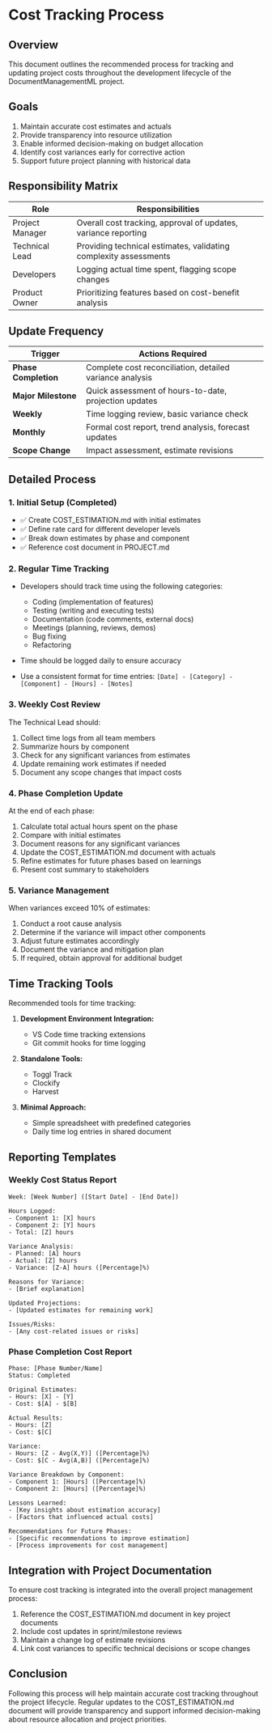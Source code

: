# Cost Tracking Process

## Overview

This document outlines the recommended process for tracking and updating project costs throughout the development lifecycle of the DocumentManagementML project.

## Goals

1. Maintain accurate cost estimates and actuals
2. Provide transparency into resource utilization
3. Enable informed decision-making on budget allocation
4. Identify cost variances early for corrective action
5. Support future project planning with historical data

## Responsibility Matrix

| Role | Responsibilities |
|------|------------------|
| Project Manager | Overall cost tracking, approval of updates, variance reporting |
| Technical Lead | Providing technical estimates, validating complexity assessments |
| Developers | Logging actual time spent, flagging scope changes |
| Product Owner | Prioritizing features based on cost-benefit analysis |

## Update Frequency

| Trigger | Actions Required |
|---------|------------------|
| **Phase Completion** | Complete cost reconciliation, detailed variance analysis |
| **Major Milestone** | Quick assessment of hours-to-date, projection updates |
| **Weekly** | Time logging review, basic variance check |
| **Monthly** | Formal cost report, trend analysis, forecast updates |
| **Scope Change** | Impact assessment, estimate revisions |

## Detailed Process

### 1. Initial Setup (Completed)

- ✅ Create COST_ESTIMATION.md with initial estimates
- ✅ Define rate card for different developer levels
- ✅ Break down estimates by phase and component
- ✅ Reference cost document in PROJECT.md

### 2. Regular Time Tracking

- Developers should track time using the following categories:
  - Coding (implementation of features)
  - Testing (writing and executing tests)
  - Documentation (code comments, external docs)
  - Meetings (planning, reviews, demos)
  - Bug fixing
  - Refactoring

- Time should be logged daily to ensure accuracy
- Use a consistent format for time entries: `[Date] - [Category] - [Component] - [Hours] - [Notes]`

### 3. Weekly Cost Review

The Technical Lead should:

1. Collect time logs from all team members
2. Summarize hours by component
3. Check for any significant variances from estimates
4. Update remaining work estimates if needed
5. Document any scope changes that impact costs

### 4. Phase Completion Update

At the end of each phase:

1. Calculate total actual hours spent on the phase
2. Compare with initial estimates
3. Document reasons for any significant variances
4. Update the COST_ESTIMATION.md document with actuals
5. Refine estimates for future phases based on learnings
6. Present cost summary to stakeholders

### 5. Variance Management

When variances exceed 10% of estimates:

1. Conduct a root cause analysis
2. Determine if the variance will impact other components
3. Adjust future estimates accordingly
4. Document the variance and mitigation plan
5. If required, obtain approval for additional budget

## Time Tracking Tools

Recommended tools for time tracking:

1. **Development Environment Integration:**
   - VS Code time tracking extensions
   - Git commit hooks for time logging

2. **Standalone Tools:**
   - Toggl Track
   - Clockify
   - Harvest

3. **Minimal Approach:**
   - Simple spreadsheet with predefined categories
   - Daily time log entries in shared document

## Reporting Templates

### Weekly Cost Status Report

```
Week: [Week Number] ([Start Date] - [End Date])

Hours Logged:
- Component 1: [X] hours
- Component 2: [Y] hours
- Total: [Z] hours

Variance Analysis:
- Planned: [A] hours
- Actual: [Z] hours
- Variance: [Z-A] hours ([Percentage]%)

Reasons for Variance:
- [Brief explanation]

Updated Projections:
- [Updated estimates for remaining work]

Issues/Risks:
- [Any cost-related issues or risks]
```

### Phase Completion Cost Report

```
Phase: [Phase Number/Name]
Status: Completed

Original Estimates:
- Hours: [X] - [Y]
- Cost: $[A] - $[B]

Actual Results:
- Hours: [Z]
- Cost: $[C]

Variance:
- Hours: [Z - Avg(X,Y)] ([Percentage]%)
- Cost: $[C - Avg(A,B)] ([Percentage]%)

Variance Breakdown by Component:
- Component 1: [Hours] ([Percentage]%)
- Component 2: [Hours] ([Percentage]%)

Lessons Learned:
- [Key insights about estimation accuracy]
- [Factors that influenced actual costs]

Recommendations for Future Phases:
- [Specific recommendations to improve estimation]
- [Process improvements for cost management]
```

## Integration with Project Documentation

To ensure cost tracking is integrated into the overall project management process:

1. Reference the COST_ESTIMATION.md document in key project documents
2. Include cost updates in sprint/milestone reviews
3. Maintain a change log of estimate revisions
4. Link cost variances to specific technical decisions or scope changes

## Conclusion

Following this process will help maintain accurate cost tracking throughout the project lifecycle. Regular updates to the COST_ESTIMATION.md document will provide transparency and support informed decision-making about resource allocation and project priorities.